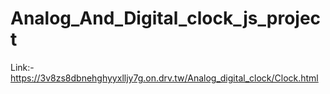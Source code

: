 # Analog_And_Digital_clock_js_project

Link:-https://3v8zs8dbnehghyyxlljy7g.on.drv.tw/Analog_digital_clock/Clock.html
